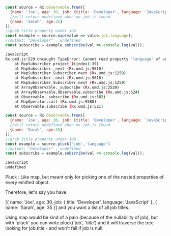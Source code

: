 ```js
const source = Rx.Observable.from([
  {name: 'Joe', age: 30, job: {title: 'Developer', language: 'JavaScript'}},
  //will return undefined when no job is found
  {name: 'Sarah', age:35}
]);
//grab title property under job
const example = source.map(value => value.job.language); 
//output: "Developer" , undefined
const subscribe = example.subscribe(val => console.log(val));
```
```bash
JavaScript
Rx.umd.js:529 Uncaught TypeError: Cannot read property 'language' of undefined
    at MapSubscriber.project ((index):39)
    at MapSubscriber._next (Rx.umd.js:9610)
    at MapSubscriber.Subscriber.next (Rx.umd.js:1259)
    at MapSubscriber._next (Rx.umd.js:9616)
    at MapSubscriber.Subscriber.next (Rx.umd.js:1259)
    at ArrayObservable._subscribe (Rx.umd.js:2520)
    at ArrayObservable.Observable.subscribe (Rx.umd.js:524)
    at Observable._subscribe (Rx.umd.js:582)
    at MapOperator.call (Rx.umd.js:9588)
    at Observable.subscribe (Rx.umd.js:521)
```


```js
const source = Rx.Observable.from([
  {name: 'Joe', age: 30, job: {title: 'Developer', language: 'JavaScript'}},
  //will return undefined when no job is found
  {name: 'Sarah', age:35}
]);
//grab title property under job
const example = source.pluck('job','language')
//output: "Developer" , undefined
const subscribe = example.subscribe(val => console.log(val));
```

```bash
JavaScript
undefined
```


Pluck : Like map, but meant only for picking one of the nested properties of every emitted object.

Therefore, let's say you have

[{ name: 'Joe', age: 30, job: { title: 'Developer', language: 'JavaScript' },
{ name: 'Sarah', age: 35 }]
and you want a list of all job titles.

Using map would be kind of a pain (because of the nullability of job), but with 'pluck' you can write pluck('job', 'title') and it will traverse the tree looking for job.title - and won't fail if job is null.
